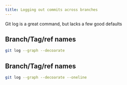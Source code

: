 ```yaml
---
title: Logging out commits across branches
---
```


Git log is a great command, but lacks a few good defaults

## Branch/Tag/ref names

```sh
git log --graph --decoarate
```

## Branch/Tag/ref names

```sh
git log --graph --decoarate --oneline
```
